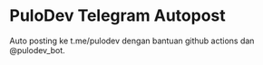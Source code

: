 # PuloDev Telegram Autopost

Auto posting ke t.me/pulodev dengan bantuan github actions dan @pulodev_bot.